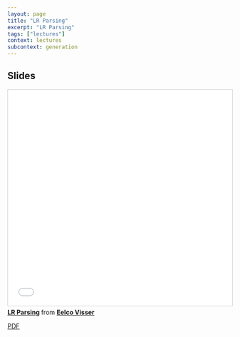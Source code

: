 ```yaml
---
layout: page
title: "LR Parsing"
excerpt: "LR Parsing"
tags: ["lectures"]
context: lectures
subcontext: generation
---
```


## Slides

<iframe src="//www.slideshare.net/slideshow/embed_code/key/KI0ujI6YLW3jTZ" width="595" height="485" frameborder="0" marginwidth="0" marginheight="0" scrolling="no" style="border:1px solid #CCC; border-width:1px; margin-bottom:5px; max-width: 100%;" allowfullscreen> </iframe> <div style="margin-bottom:5px"> <strong> <a href="//www.slideshare.net/eelcovisser/lr-parsing-71059803" title="LR Parsing" target="_blank">LR Parsing</a> </strong> from <strong><a target="_blank" href="//www.slideshare.net/eelcovisser">Eelco Visser</a></strong> </div>

[PDF](https://github.com/TUDelft-IN4303-2016/lectures/blob/master/15-LR-parsing/cc-lr-parsing.pdf)
